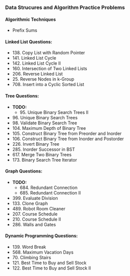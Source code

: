<h3>Data Strucures and Algorithm Practice Problems</h3>

<h4>Algorithmic Techniques </h4>
<ul>
  <li>Prefix Sums</li>

</ul>

<h4>Linked List Questions:</h4>
<ul>
  <li>138. Copy List with Random Pointer </li>
  <li>141. Linked List Cycle </li>
  <li>142. Linked List Cycle II</li>
  <li>160. Intersection of Two Linked Lists</li>
  <li>206. Reverse Linked List</li>
  <li>25. Reverse Nodes in k-Group</li>
  <li>708. Insert into a Cyclic Sorted List</li>
</ul>

<h4>Tree Questions: </h4>
<ul>
  <li><strong>TODO:</strong> 
    <ul>
      <li>95. Unique Binary Search Trees II</li>
    </ul>
  </li>
  <li>96. Unique Binary Search Trees</li>
  <li>98. Validate Binary Search Tree</li>
  <li>104. Maximum Depth of Binary Tree</li>
  <li>105. Construct Binary Tree from Preorder and Inorder</li>
  <li>106. Construct Binary Tree from Inorder and Postorder </li>
  <li>226. Invert Binary Tree</li>
  <li>285. Inorder Successor in BST</li>
  <li>617. Merge Two Binary Trees</li>
  <li>173. Binary Search Tree Iterator</li>  
</ul>
  
<h4>Graph Questions: </h4>
<ul>
  <li><strong>TODO:</strong> 
    <ul>
      <li>684. Redundant Connection</li>
      <li>685. Redundant Connection II</li>
    </ul>
  </li>
  <li>399. Evaluate Division</li>
  <li>133. Clone Graph</li>
  <li>489. Robot Room Cleaner</li>
  <li>207. Course Schedule</li>
  <li>210. Course Schedule II</li>
  <li>286. Walls and Gates</li>
</ul>

<h4>Dynamic Programming Questions: </h4>
<ul>
  <li>139. Word Break</li>
  <li>568. Maximum Vacation Days</li>
  <li>70. Climbing Stairs</li>
  <li>121. Best Time to Buy and Sell Stock</li>
  <li>122. Best Time to Buy and Sell Stock II</li>
</ul>